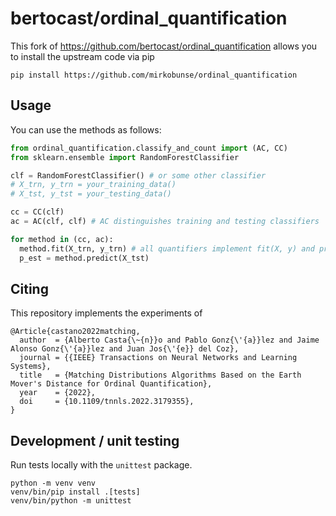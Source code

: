 # bertocast/ordinal_quantification

This fork of https://github.com/bertocast/ordinal_quantification allows you to install the upstream code via pip

```
pip install https://github.com/mirkobunse/ordinal_quantification
```


## Usage

You can use the methods as follows:

```python
from ordinal_quantification.classify_and_count import (AC, CC)
from sklearn.ensemble import RandomForestClassifier

clf = RandomForestClassifier() # or some other classifier
# X_trn, y_trn = your_training_data()
# X_tst, y_tst = your_testing_data()

cc = CC(clf)
ac = AC(clf, clf) # AC distinguishes training and testing classifiers

for method in (cc, ac):
  method.fit(X_trn, y_trn) # all quantifiers implement fit(X, y) and predict(X)
  p_est = method.predict(X_tst)
```


## Citing

This repository implements the experiments of

```
@Article{castano2022matching,
  author  = {Alberto Casta{\~{n}}o and Pablo Gonz{\'{a}}lez and Jaime Alonso Gonz{\'{a}}lez and Juan Jos{\'{e}} del Coz},
  journal = {{IEEE} Transactions on Neural Networks and Learning Systems},
  title   = {Matching Distributions Algorithms Based on the Earth Mover's Distance for Ordinal Quantification},
  year    = {2022},
  doi     = {10.1109/tnnls.2022.3179355},
}
```


## Development / unit testing

Run tests locally with the `unittest` package.

```
python -m venv venv
venv/bin/pip install .[tests]
venv/bin/python -m unittest
```
